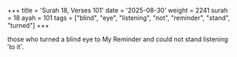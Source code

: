 +++
title = 'Surah 18, Verses 101'
date = '2025-08-30'
weight = 2241
surah = 18
ayah = 101
tags = ["blind", "eye", "listening", "not", "reminder", "stand", "turned"]
+++

those who turned a blind eye to My Reminder and could not stand listening ˹to it˺.